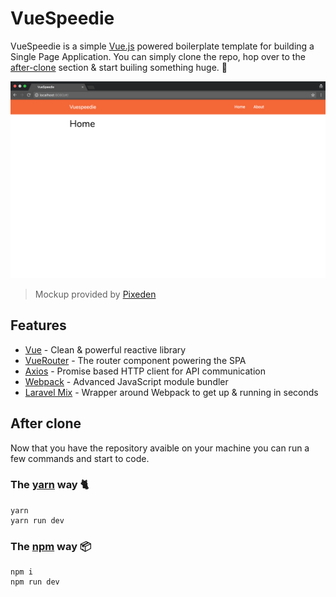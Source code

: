 # VueSpeedie

VueSpeedie is a simple [Vue.js](https://github.com/vuejs/vue) powered boilerplate template for building a Single Page Application. You can simply clone the repo, hop over to the [after-clone](#after-clone) section & start builing something huge. 🚀

![VueSpeedie Screenshot](.github/vuespeedie.png)

> Mockup provided by [Pixeden](http://www.pixeden.com/psd-mock-up-templates/the-new-macbook-psd-mockup)

## Features

- [Vue](https://github.com/vuejs/vue) - Clean & powerful reactive library
- [VueRouter](https://github.com/vuejs/vue-router) - The router component powering the SPA
- [Axios](https://github.com/mzabriskie/axios) - Promise based HTTP client for API communication
- [Webpack](https://github.com/webpack/webpack) - Advanced JavaScript module bundler
- [Laravel Mix](https://github.com/JeffreyWay/laravel-mix) - Wrapper around Webpack to get up & running in seconds

## After clone

Now that you have the repository avaible on your machine you can run a few commands and start to code.

### The [yarn](https://github.com/yarnpkg/yarn) way 🐈

``` shell
yarn
yarn run dev
```

### The [npm](https://github.com/npm/npm) way 📦

``` shell
npm i
npm run dev
```
